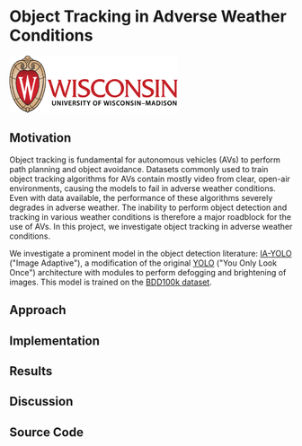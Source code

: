 # Object Tracking in Adverse Weather Conditions

<img src="Figures/University-of-Wisconsin-Madison-Logo.png" width="300" height="102">

## Motivation
Object tracking is fundamental for autonomous vehicles (AVs) to perform path planning and object avoidance. Datasets commonly used to train object tracking algorithms for AVs contain mostly video from clear, open-air environments, causing the models to fail in adverse weather conditions. Even with data available, the performance of these algorithms severely degrades in adverse weather. The inability to perform object detection and tracking in various weather conditions is therefore a major roadblock for the use of AVs. In this project, we investigate object tracking in adverse weather conditions. 

We investigate a prominent model in the object detection literature: [IA-YOLO](https://arxiv.org/abs/2112.08088) ("Image Adaptive"), a modification of the original [YOLO](https://pjreddie.com/darknet/yolo/) ("You Only Look Once") architecture with modules to perform defogging and brightening of images. This model is trained on the [BDD100k dataset](https://www.bdd100k.com/). 

## Approach

## Implementation

## Results

## Discussion

## Source Code
